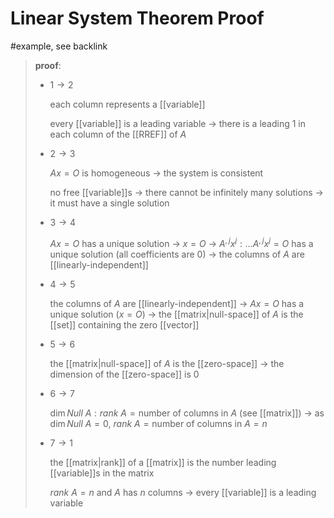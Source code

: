 # Linear System Theorem Proof

#example, see backlink

> **proof**:
>
> - $1 \to 2$
>
>   each column represents a [[variable]]
>
>   every [[variable]] is a leading variable $\to$ there is a leading $1$ in each column of the [[RREF]] of $A$
>
> - $2 \to 3$
>
>   $Ax = O$ is homogeneous $\to$ the system is consistent
>
>   no free [[variable]]s $\to$ there cannot be infinitely many solutions $\to$ it must have a single solution
>
> - $3 \to 4$
>
>   $Ax = O$ has a unique solution $\to$ $x = O$ $\to$ $A^{,j}x^j : \dots A^{,j}x^j = O$ has a unique solution (all coefficients are $0$) $\to$ the columns of $A$ are [[linearly-independent]]
>
> - $4 \to 5$
>
>   the columns of $A$ are [[linearly-independent]] $\to$ $Ax = O$ has a unique solution ($x = O$) $\to$ the [[matrix|null-space]] of $A$ is the [[set]] containing the zero [[vector]]
>
> - $5 \to 6$
>
>   the [[matrix|null-space]] of $A$ is the [[zero-space]] $\to$ the dimension of the [[zero-space]] is $0$
>
> - $6 \to 7$
>
>   $\dim Null\ A : rank\ A = \text{number of columns in } A$ (see [[matrix]]) $\to$ as $\dim Null\ A = 0$, $rank\ A = \text{number of columns in } A = n$
>
> - $7 \to 1$
>
>   the [[matrix|rank]] of a [[matrix]] is the number leading [[variable]]s in the matrix
>
>   $rank\ A = n$ and $A$ has $n$ columns $\to$ every [[variable]] is a leading variable

